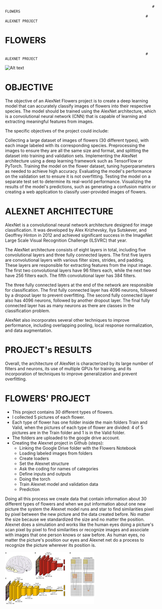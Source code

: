                                                                         # FLOWERS
                                                                     # ALEXNET PROJECT
                                                                 

   # FLOWERS
                                                                     # ALEXNET PROJECT
![Alt text](https://www.imagewoof.com/wp-content/uploads/2020/09/summer-flowers-1590678054.jpg)


# OBJECTIVE

The objective of an AlexNet Flowers project is to create a deep learning model that can accurately classify images of flowers into their respective species. The model should be trained using the AlexNet architecture, which is a convolutional neural network (CNN) that is capable of learning and extracting meaningful features from images.

The specific objectives of the project could include:

Collecting a large dataset of images of flowers (30 different types), with each image labeled with its corresponding species.
Preprocessing the images to ensure they are all the same size and format, and splitting the dataset into training and validation sets.
Implementing the AlexNet architecture using a deep learning framework such as TensorFlow or PyTorch.
Training the model on the flower dataset, tuning hyperparameters as needed to achieve high accuracy.
Evaluating the model's performance on the validation set to ensure it is not overfitting.
Testing the model on a separate test set to determine its real-world performance.
Visualizing the results of the model's predictions, such as generating a confusion matrix or creating a web application to classify user-provided images of flowers.

# ALEXNET ARCHITECTURE
AlexNet is a convolutional neural network architecture designed for image classification. It was developed by Alex Krizhevsky, Ilya Sutskever, and Geoffrey Hinton in 2012 and achieved significant success in the ImageNet Large Scale Visual Recognition Challenge (ILSVRC) that year.

The AlexNet architecture consists of eight layers in total, including five convolutional layers and three fully connected layers. The first five layers are convolutional layers with various filter sizes, strides, and padding. These layers are responsible for extracting features from the input image. The first two convolutional layers have 96 filters each, while the next two have 256 filters each. The fifth convolutional layer has 384 filters.

The three fully connected layers at the end of the network are responsible for classification. The first fully connected layer has 4096 neurons, followed by a dropout layer to prevent overfitting. The second fully connected layer also has 4096 neurons, followed by another dropout layer. The final fully connected layer has as many neurons as there are classes in the classification problem.

AlexNet also incorporates several other techniques to improve performance, including overlapping pooling, local response normalization, and data augmentation.

# PROJECT's RESULTS


Overall, the architecture of AlexNet is characterized by its large number of filters and neurons, its use of multiple GPUs for training, and its incorporation of techniques to improve generalization and prevent overfitting.

# FLOWERS' PROJECT
- This project contains 30 different types of flowers.
- I collected 5 pictures of each flower.
- Each type of flower has one folder inside the main folders Train and Valid, when the pictures of each type of flower are divided: 4 of 5 pictures are in the Train folder and 1 is in the Valid folder. 
- The folders are uploaded to the google drive account.
- Creating the Alexnet project in Github (steps):
    - Linking the Google Drive folder with the Flowers Notebook    
    - Loading labeled images from folders
    - Create loaders
    - Set the Alexnet structure
    - Ask the coding for names of categories
    - Define inputs and outputs
    - Doing the torch
    - Train Alexnet model and validation data
    - Prediction 

Doing all this process we create data that contain information about 30 different types of flowers and when we put information about one new picture the system the Alexnet model runs and star to find similarities pixel by pixel between the new picture and the data created before. No matter the size because we standardized the size and no matter the position.
Alexnet does a simulation and works like the human eyes doing a picture's scan pixel by pixel to find similarities or recognize images and associate with images that one person knows or saw before. As human eyes, no matter the picture's position our eyes and Alexnet net do a process to recognize the picture wherever its position is.

![Alt text](https://github.com/VLCarolina/Flowers/blob/main/images1.png)
